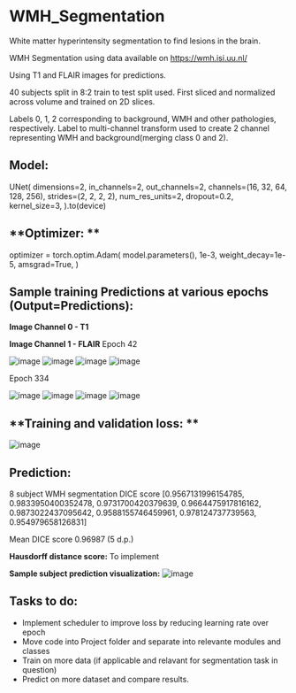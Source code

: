 # WMH_Segmentation
White matter hyperintensity segmentation to find lesions in the brain. 

WMH Segmentation using data available on https://wmh.isi.uu.nl/

Using T1 and FLAIR images for predictions. 

40 subjects split in 8:2 train to test split used. First sliced and normalized across volume and trained on 2D slices.

Labels 0, 1, 2 corresponding to background, WMH and other pathologies, respectively. Label to multi-channel transform used to create 2 channel representing WMH and background(merging class 0 and 2). 

## **Model:**
UNet(
    dimensions=2,
    in_channels=2,
    out_channels=2,
    channels=(16, 32, 64, 128, 256),
    strides=(2, 2, 2, 2),
    num_res_units=2,
    dropout=0.2,
    kernel_size=3,
).to(device)

## **Optimizer: **
optimizer = torch.optim.Adam(
    model.parameters(), 1e-3, weight_decay=1e-5, amsgrad=True, 
)

## **Sample training Predictions at various epochs (Output=Predictions):**

**Image Channel 0 - T1**

**Image Channel 1 - FLAIR**
Epoch 42

![image](https://user-images.githubusercontent.com/43177212/115964885-6bbbbe00-a51e-11eb-8a0d-88f7785cbbb9.png)
![image](https://user-images.githubusercontent.com/43177212/115964889-6e1e1800-a51e-11eb-87f1-77ed2574ebd5.png)
![image](https://user-images.githubusercontent.com/43177212/115964890-6fe7db80-a51e-11eb-8c7c-e35fef4c83c4.png)
![image](https://user-images.githubusercontent.com/43177212/115964895-724a3580-a51e-11eb-8027-49d592be2832.png)

Epoch 334

![image](https://user-images.githubusercontent.com/43177212/115964967-d836bd00-a51e-11eb-9334-78cc3336076d.png)
![image](https://user-images.githubusercontent.com/43177212/115964972-db31ad80-a51e-11eb-8e22-77ae167bdbc2.png)
![image](https://user-images.githubusercontent.com/43177212/115964974-dcfb7100-a51e-11eb-9e71-ebf066538eb5.png)
![image](https://user-images.githubusercontent.com/43177212/115964975-df5dcb00-a51e-11eb-909d-0de1cdd4e659.png)


## **Training and validation loss: **

![image](https://user-images.githubusercontent.com/43177212/115964730-b6890600-a51d-11eb-9f65-1ffa0ee043c4.png)

## **Prediction:**
8 subject WMH segmentation DICE score
[0.9567131996154785, 0.9833950400352478, 0.9731700420379639, 0.9664475917816162, 0.9873022437095642, 0.9588155746459961, 0.978124737739563, 0.954979658126831]

Mean DICE score
0.96987 (5 d.p.)

**Hausdorff distance score:**
To implement

**Sample subject prediction visualization:**
![image](https://user-images.githubusercontent.com/43177212/115964521-cc49fb80-a51c-11eb-86a9-c664705cb316.png)


## **Tasks to do:**
- Implement scheduler to improve loss by reducing learning rate over epoch
- Move code into Project folder and separate into relevante modules and classes
- Train on more data (if applicable and relavant for segmentation task in question)
- Predict on more dataset and compare results. 
